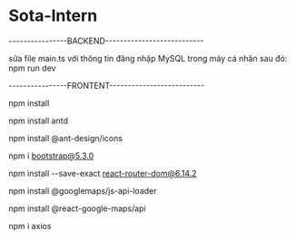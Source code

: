 # Sota-Intern
----------------BACKEND---------------------------

sửa file main.ts với thông tin đăng nhập MySQL trong máy cá nhân
sau đó: npm run dev







----------------FRONTENT--------------------------


npm install

npm install antd

npm install @ant-design/icons

npm i bootstrap@5.3.0

npm install --save-exact react-router-dom@6.14.2

npm install @googlemaps/js-api-loader

npm install @react-google-maps/api

npm i axios
